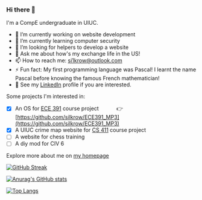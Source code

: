### Hi there 👋

I'm a CompE undergraduate in UIUC.

- 🔭 I’m currently working on website development
- 🌱 I’m currently learning computer security 
- 👯 I’m looking for helpers to develop a website
- 💬 Ask me about how's my exchange life in the US!
- 📫 How to reach me: si1krow@outlook.com
- ⚡ Fun fact: My first programming language was Pascal! I learnt the name Pascal before knowing the famous French mathematician!
- 📄 See my [LinkedIn](https://www.linkedin.com/in/erkai-yu-620358250/) profile if you are interested.

Some projects I'm interested in:
- [x] An OS for [ECE 391](https://courses.grainger.illinois.edu/ece391/fa2022/) course project &nbsp;&nbsp;&nbsp;&nbsp;&nbsp;&nbsp;&nbsp;&nbsp;&nbsp;&nbsp;&nbsp;👉 [https://github.com/silkrow/ECE391_MP3](https://github.com/silkrow/ECE391_MP3)
- [x] A UIUC crime map website for [CS 411](https://cs.illinois.edu/academics/courses/cs411) course project
- [ ] A website for chess training
- [ ] A diy mod for CIV 6 

Explore more about me on [my homepage](https://silkrow.github.io)

[![GitHub Streak](http://github-readme-streak-stats.herokuapp.com?user=silkrow&theme=dark&background=000000)](https://git.io/streak-stats)

[![Anurag's GitHub stats](https://github-readme-stats.vercel.app/api?username=silkrow&count_private=true&show_icons=true&theme=cobalt)](https://github.com/anuraghazra/github-readme-stats)

[![Top Langs](https://github-readme-stats.vercel.app/api/top-langs/?username=silkrow&layout=compact)](https://github.com/anuraghazra/github-readme-stats)
